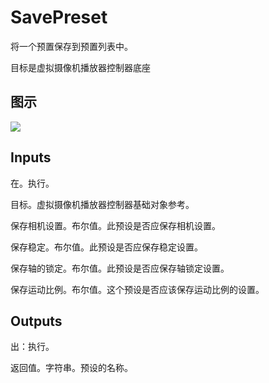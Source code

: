 # SavePreset

将一个预置保存到预置列表中。

目标是虚拟摄像机播放器控制器底座

## 图示

![]($-20221218-21301931.png)

## Inputs

在。执行。

目标。虚拟摄像机播放器控制器基础对象参考。

保存相机设置。布尔值。此预设是否应保存相机设置。

保存稳定。布尔值。此预设是否应保存稳定设置。

保存轴的锁定。布尔值。此预设是否应保存轴锁定设置。

保存运动比例。布尔值。这个预设是否应该保存运动比例的设置。  

## Outputs

出：执行。

返回值。字符串。预设的名称。
